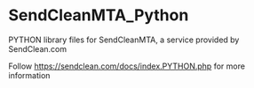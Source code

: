# SendCleanMTA_Python

PYTHON library files for SendCleanMTA, a service provided by SendClean.com

Follow https://sendclean.com/docs/index.PYTHON.php for more information
